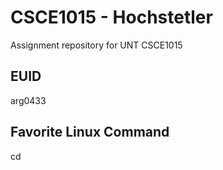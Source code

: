 # CSCE1015 - Hochstetler
Assignment repository for UNT CSCE1015
## EUID

arg0433
## Favorite Linux Command
cd
